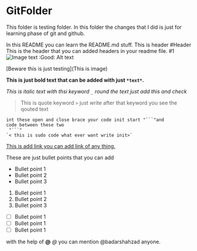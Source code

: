 
# GitFolder
This folder is testing folder. In this folder the changes that I did is 
just for learning phase of git and github.


In this README you can learn the README.md stuff.
This is header
#Header
	This is the header that you can added headers in your readme file. 
#1 
![Image text :Good: Alt text](/GitFolder/image1.jpg?raw=true "Optional Title")


[Beware this is just testing](This is image)

**This is just bold text that can be added with just `*text*`.**

_This is italic text with thsi keyword `_` round the text just add this and check_

>This is quote keyword `>` just write after that keyword you see the qouted text 

```
int these open and close brace your code init start "```"and 
code between these two 
 "```"
`< this is sudo code what ever want write init>`
```
[This is add link you can add link of any thing.](https://github.com/badarshahzad/GitFolder)

These are just bullet points that you can add 

- Bullet point 1
- Bullet point 2
- Bullet point 3

1. Bullet point 1
2. Bullet point 2
3. Bullet point 3

- [ ] Bullet point 1
- [ ] Bullet point 1
- [ ] Bullet point 1

with the help of **@** *@* you can mention  @badarshahzad anyone.
